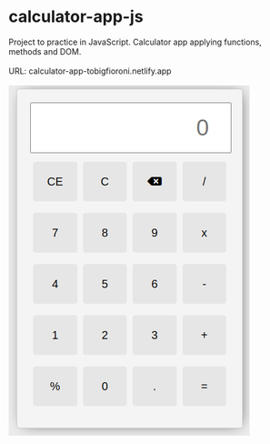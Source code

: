 # calculator-app-js
Project to practice in JavaScript. Calculator app applying functions, methods and DOM.
<br>
<br>
URL: calculator-app-tobigfioroni.netlify.app
<br>
<br>
![Texto alternativo](img/screenshot-calculator.png)
<br>

